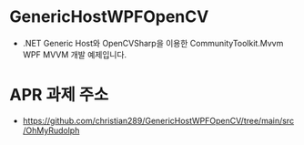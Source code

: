 # GenericHostWPFOpenCV

- .NET Generic Host와 OpenCVSharp을 이용한 CommunityToolkit.Mvvm WPF MVVM 개발 예제입니다.

# APR 과제 주소

- https://github.com/christian289/GenericHostWPFOpenCV/tree/main/src/OhMyRudolph
